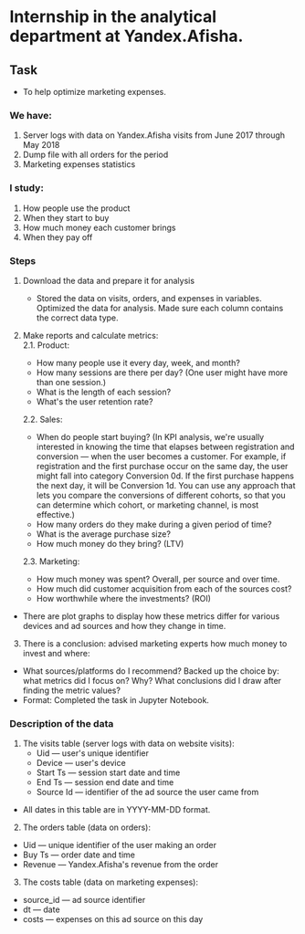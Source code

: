 # Internship in the analytical department at Yandex.Afisha.

## Task
* To help optimize marketing expenses. 

### We have:

1. Server logs with data on Yandex.Afisha visits from June 2017 through May 2018
2. Dump file with all orders for the period
3. Marketing expenses statistics

### I study:

1. How people use the product
2. When they start to buy
3. How much money each customer brings
4. When they pay off

### Steps

1. Download the data and prepare it for analysis
   - Stored the data on visits, orders, and expenses in variables. Optimized the data for analysis. Made sure each column contains the correct data type. 
2. Make reports and calculate metrics:<br>
   2.1. Product:<br>
      - How many people use it every day, week, and month?
      - How many sessions are there per day? (One user might have more than one session.)
      - What is the length of each session?
      - What's the user retention rate?<br>
   
   2.2. Sales:<br>
      - When do people start buying? (In KPI analysis, we're usually interested in knowing the time that elapses between registration and conversion — when the user becomes a customer. For example, if registration and the first purchase occur on the same day, the user might fall into category Conversion 0d. If the first purchase happens the next day, it will be Conversion 1d. You can use any approach that lets you compare the conversions of different cohorts, so that you can determine which cohort, or marketing channel, is most effective.)
      - How many orders do they make during a given period of time?
      - What is the average purchase size?
      - How much money do they bring? (LTV)<br>
   
   2.3. Marketing:<br>
      - How much money was spent? Overall, per source and over time.
      - How much did customer acquisition from each of the sources cost?
      - How worthwhile where the investments? (ROI)
* There are plot graphs to display how these metrics differ for various devices and ad sources and how they change in time.

3. There is a conclusion: advised marketing experts how much money to invest and where:
  * What sources/platforms do I recommend? Backed up the choice by: what metrics did I focus on? Why? What conclusions did I draw after finding the metric values?
  * Format: Completed the task in Jupyter Notebook.

### Description of the data
1. The visits table (server logs with data on website visits):
   - Uid — user's unique identifier
   - Device — user's device
   - Start Ts — session start date and time
   - End Ts — session end date and time
   - Source Id — identifier of the ad source the user came from
* All dates in this table are in YYYY-MM-DD format.
2. The orders table (data on orders):
  - Uid — unique identifier of the user making an order
  - Buy Ts — order date and time
  - Revenue — Yandex.Afisha's revenue from the order
3. The costs table (data on marketing expenses):
  - source_id — ad source identifier
  - dt — date
  - costs — expenses on this ad source on this day
